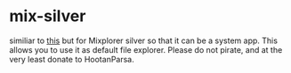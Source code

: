 # mix-silver

similiar to [this](https://github.com/Magisk-Modules-Alt-Repo/MiXplorer) but for Mixplorer silver so that it can be a system app. This allows you to use it as default file explorer. Please do not pirate, and at the very least donate to HootanParsa.
